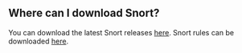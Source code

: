 ## Where can I download Snort? ##

You can download the latest Snort releases [here](http://www.snort.org/snort-downloads/). Snort rules can be downloaded [here](http://www.snort.org/snort-rules).
